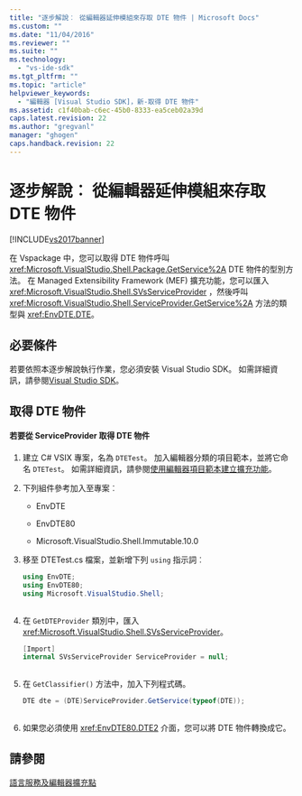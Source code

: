 ```yaml
---
title: "逐步解說︰ 從編輯器延伸模組來存取 DTE 物件 | Microsoft Docs"
ms.custom: ""
ms.date: "11/04/2016"
ms.reviewer: ""
ms.suite: ""
ms.technology: 
  - "vs-ide-sdk"
ms.tgt_pltfrm: ""
ms.topic: "article"
helpviewer_keywords: 
  - "編輯器 [Visual Studio SDK]，新-取得 DTE 物件"
ms.assetid: c1f40bab-c6ec-45b0-8333-ea5ceb02a39d
caps.latest.revision: 22
ms.author: "gregvanl"
manager: "ghogen"
caps.handback.revision: 22
---
```

# 逐步解說︰ 從編輯器延伸模組來存取 DTE 物件
[!INCLUDE[vs2017banner](../code-quality/includes/vs2017banner.md)]

在 Vspackage 中，您可以取得 DTE 物件呼叫 <xref:Microsoft.VisualStudio.Shell.Package.GetService%2A> DTE 物件的型別方法。 在 Managed Extensibility Framework \(MEF\) 擴充功能，您可以匯入 <xref:Microsoft.VisualStudio.Shell.SVsServiceProvider> ，然後呼叫 <xref:Microsoft.VisualStudio.Shell.ServiceProvider.GetService%2A> 方法的類型與 <xref:EnvDTE.DTE>。  
  
## 必要條件  
 若要依照本逐步解說執行作業，您必須安裝 Visual Studio SDK。 如需詳細資訊，請參閱[Visual Studio SDK](../extensibility/visual-studio-sdk.md)。  
  
## 取得 DTE 物件  
  
#### 若要從 ServiceProvider 取得 DTE 物件  
  
1.  建立 C\# VSIX 專案，名為 `DTETest`。 加入編輯器分類的項目範本，並將它命名 `DTETest`。 如需詳細資訊，請參閱[使用編輯器項目範本建立擴充功能](../extensibility/creating-an-extension-with-an-editor-item-template.md)。  
  
2.  下列組件參考加入至專案︰  
  
    -   EnvDTE  
  
    -   EnvDTE80  
  
    -   Microsoft.VisualStudio.Shell.Immutable.10.0  
  
3.  移至 DTETest.cs 檔案，並新增下列 `using` 指示詞︰  
  
    ```c#  
    using EnvDTE;  
    using EnvDTE80;  
    using Microsoft.VisualStudio.Shell;  
  
    ```  
  
4.  在 `GetDTEProvider` 類別中，匯入 <xref:Microsoft.VisualStudio.Shell.SVsServiceProvider>。  
  
    ```c#  
    [Import]  
    internal SVsServiceProvider ServiceProvider = null;  
  
    ```  
  
5.  在 `GetClassifier()` 方法中，加入下列程式碼。  
  
    ```c#  
    DTE dte = (DTE)ServiceProvider.GetService(typeof(DTE));  
  
    ```  
  
6.  如果您必須使用 <xref:EnvDTE80.DTE2> 介面，您可以將 DTE 物件轉換成它。  
  
## 請參閱  
 [語言服務及編輯器擴充點](../extensibility/language-service-and-editor-extension-points.md)
